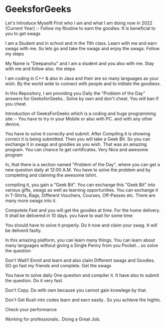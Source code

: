 # GeeksforGeeks



Let's Introduce Myselft First who I am and what I am doing now in 2022 {Current Year] :- Follow my Routine to earn the goodies.  It is beneficial to you to get swags

I am a Student  and in school and in the 11th class. Learn with me and earn swags with me. So lets go and take the swags and enjoy the swags. Follow my steps


My Name is "Deepanshu" and I am a student and you also with me. Stay with me and follow also. the steps

I am coding in C++  & also in Java and their are so many languages as your wish. By the world wide to connect with people and to intitate the goodiesx. 

In this Repository, I am providing you Daily the "Problem of the Day" answers for GeeksforGeeks.. Solve by own and don't cheat. You will ban if you cheat. 

Introduction of GeeksForGeeks which is a coding  and huge programming site :- You have to try in your Mobile or also with PC. and with any other device.

You have to solve it correctly and submit. After Compiling it is showing correct it is being submitted. Then you will take a Geek Bit. So you can exchange it in swags and goodies as you wish. That was an amazing program. You can chance to get certificates. Very Nice and awesome program


In, that there is a section named "Problem of the Day", where you can get a new question daily at 12:00 A.M. You have to solve the problem and by completing and claiming the awesome tshirt. 

compiling it, you gain a "Geek Bit". You can exchange this "Geek Bit" into various gifts, swags as well as learning opportunities. You can exchange it in T-Shirts, Bags, Different Vouchers, Courses, Off-Passes etc. There are many more swags into it. 

Compolete Fast and you will get the goodies at time. For the home delivery. It shall be delivered in 10 days. you have to wait for some time

You should have to solve it properly. Do it now and claim your swag. It will be deliverd fastly. 

In this amazing platform, you can learn many things. You can learn about many languages without giving a Single Penny from you Pocket... so solve the question 

Don't Wait!! Enroll and learn and also claim Different swags and Goodies. SO go fast my friends and complete.  Get the swags

You have to solve daily One question and compiler it. It have also to submit the question. Do it very fast.

Don't Copy. Do with own because you cannot gain knowlege by that.   

Don't Get Rush into codes learn and earn easily.. So you achieve the hights.     

Check your performance


Working for professionals..
Doing a Great Job.


